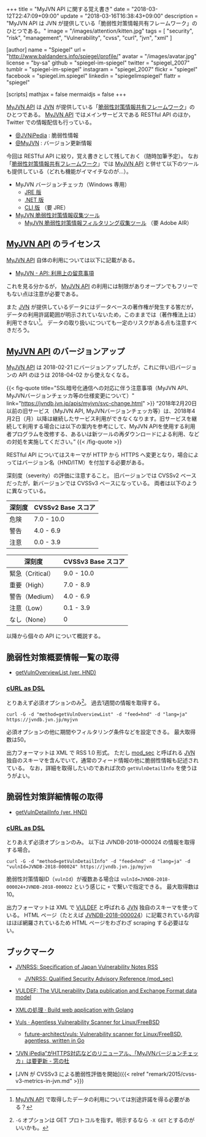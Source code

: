 +++
title = "MyJVN API に関する覚え書き"
date = "2018-03-12T22:47:09+09:00"
update = "2018-03-16T16:38:43+09:00"
description = "MyJVN API は JVN が提供している「脆弱性対策情報共有フレームワーク」のひとつである。"
image = "/images/attention/kitten.jpg"
tags        = [ "security", "risk", "management", "Vulnerability", "cvss", "curl", "jvn", "xml" ]

[author]
  name      = "Spiegel"
  url       = "http://www.baldanders.info/spiegel/profile/"
  avatar    = "/images/avatar.jpg"
  license   = "by-sa"
  github    = "spiegel-im-spiegel"
  twitter   = "spiegel_2007"
  tumblr    = "spiegel-im-spiegel"
  instagram = "spiegel_2007"
  flickr    = "spiegel"
  facebook  = "spiegel.im.spiegel"
  linkedin  = "spiegelimspiegel"
  flattr    = "spiegel"

[scripts]
  mathjax = false
  mermaidjs = false
+++

[MyJVN API] は [JVN] が提供している「[脆弱性対策情報共有フレームワーク]」のひとつである。
[MyJVN API] ではメインサービスである RESTful API のほか， Twitter での情報配信も行っている。

- [@JVNiPedia](https://twitter.com/JVNiPedia) : 脆弱性情報
- [@MyJVN](https://twitter.com/MyJVN) : バージョン更新情報

今回は RESTful API に絞り，覚え書きとして残しておく（随時加筆予定）。
なお「[脆弱性対策情報共有フレームワーク]」では [MyJVN API] と併せて以下のツールも提供している（どれも機能がイマイチなのが...）。

- MyJVN バージョンチェッカ（Windows 専用）
    - [JRE 版](https://jvndb.jvn.jp/apis/myjvn/vccheck.html)
    - [.NET 版](https://jvndb.jvn.jp/apis/myjvn/vccheckdotnet.html)
    - [CLI 版](https://jvndb.jvn.jp/apis/myjvn/vccheckcmd.html) （要 JRE）
- [MyJVN 脆弱性対策情報収集ツール](https://jvndb.jvn.jp/apis/myjvn/mjcheck.html)
    - [MyJVN 脆弱性対策情報フィルタリング収集ツール](https://jvndb.jvn.jp/apis/myjvn/mjcheck3.html) （要 Adobe AIR）

## [MyJVN API] のライセンス

[MyJVN API] 自体の利用については以下に記載がある。

- [MyJVN - API: 利用上の留意事項](https://jvndb.jvn.jp/apis/termsofuse.html)

これを見る分かるが， [MyJVN API] の利用には制限がありオープンでもフリーでもない点は注意が必要である。

また [JVN] が提供しているデータにはデータベースの著作権が発生する筈だが，データの利用許諾範囲が明示されていないため，このままでは（著作権法上は）利用できない[^c1]。
データの取り扱いについても一定のリスクがある点も注意すべきだろう。

[^c1]: [MyJVN API] で取得したデータの利用については別途許諾を得る必要がある？

## [MyJVN API] のバージョンアップ

[MyJVN API] は 2018-02-21 にバージョンアップしたが，これに伴い旧バージョンの API のほうは 2018-04-02 から使えなくなる。

{{< fig-quote title="SSL暗号化通信への対応に伴う注意事項（MyJVN API、MyJVNバージョンチェッカ等の仕様変更について）" link="https://jvndb.jvn.jp/apis/myjvn/svc-change.html" >}}
<q>2018年2月20日以前の旧サービス（MyJVN API, MyJVNバージョンチェッカ等）は、2018年4月2日（月）以降は継続したサービス利用ができなくなります。旧サービスを継続して利用する場合には以下の案内を参考にして、MyJVN APIを使用する利用者プログラムを改修する、あるいは新ツールの再ダウンロードによる利用、などの対処を実施してください。</q>
{{< /fig-quote >}}

RESTful API についてはスキーマが HTTP から HTTPS へ変更となり，場合によってはバージョン名（HND/ITM）を付加する必要がある。

深刻度（severity）の評価に注意すること。
旧バージョンでは CVSSv2 ベースだったが，新バージョンでは CVSSv3 ベースになっている。
両者は以下のように異なっている。

| 深刻度 | CVSSv2 Base スコア |
| ------ | ------------------ |
| 危険   | 7.0 - 10.0         |
| 警告   | 4.0 - 6.9          |
| 注意   | 0.0 - 3.9          |

| 深刻度           | CVSSv3 Base スコア |
| ---------------- | ------------------ |
| 緊急（Critical） | 9.0 - 10.0         |
| 重要（High）     | 7.0 - 8.9          |
| 警告（Medium）   | 4.0 - 6.9          |
| 注意（Low）      | 0.1 - 3.9          |
| なし（None）     | 0                  |

以降から個々の API について概説する。

## 脆弱性対策概要情報一覧の取得

- [getVulnOverviewList (ver. HND)](https://jvndb.jvn.jp/apis/getVulnOverviewList_api_hnd.html)

### [cURL as DSL]

とりあえず必須オプションのみ[^curl1]。
過去1週間の情報を取得する。

[^curl1]: `-G` オプションは GET プロトコルを指す。明示するなら `-X GET` とするのがいいかも。

```
curl -G -d "method=getVulnOverviewList" -d "feed=hnd" -d "lang=ja" https://jvndb.jvn.jp/myjvn
```

必須オプションの他に期間やフィルタリング条件などを設定できる。
最大取得数は50。

出力フォーマットは XML で RSS 1.0 形式。
ただし [mod_sec] と呼ばれる [JVN] 独自のスキーマを含んでいて，通常のフィード情報の他に脆弱性情報も記述されている。
なお，詳細を取得したいのであれば次の `getVulnDetailInfo` を使うほうがよい。

## 脆弱性対策詳細情報の取得

- [getVulnDetailInfo (ver. HND)](https://jvndb.jvn.jp/apis/getVulnDetailInfo_api_hnd.html)

### [cURL as DSL]

とりあえず必須オプションのみ。
以下は JVNDB-2018-000024 の情報を取得する場合。    

```
curl -G -d "method=getVulnDetailInfo" -d "feed=hnd" -d "lang=ja" -d "vulnId=JVNDB-2018-000024" https://jvndb.jvn.jp/myjvn
```

脆弱性対策情報ID（`vulnId`）が複数ある場合は `vulnId=JVNDB-2018-000024+JVNDB-2018-000022` という感じに `+` で繋いで指定できる。
最大取得数は10。

出力フォーマットは XML で [VULDEF] と呼ばれる [JVN] 独自のスキーマを使っている。
HTML ページ（たとえば [JVNDB-2018-000024](https://jvndb.jvn.jp/ja/contents/2018/JVNDB-2018-000024.html "JVNDB-2018-000024 - JVN iPedia - 脆弱性対策情報データベース")）に記載されている内容はほぼ網羅されているため HTML ページをわざわざ scraping する必要はない。

## ブックマーク

- [JVNRSS: Specification of Japan Vulnerability Notes RSS](https://jvndb.jvn.jp/schema/jvnrss.html)
    - [JVNRSS: Qualified Security Advisory Reference (mod_sec)](https://jvndb.jvn.jp/schema/mod_sec.html)
- [VULDEF: The VULnerability Data publication and Exchange Format data model](http://jvnrss.ise.chuo-u.ac.jp/jtg/vuldef/index.ja.html)
- [XMLの処理 · Build web application with Golang](https://astaxie.gitbooks.io/build-web-application-with-golang/ja/07.1.html)

- [Vuls · Agentless Vulnerability Scanner for Linux/FreeBSD](https://vuls.io/)
    - [future-architect/vuls: Vulnerability scanner for Linux/FreeBSD, agentless, written in Go](https://github.com/future-architect/vuls/)

- [“JVN iPedia”がHTTPS対応などのリニューアル、「MyJVNバージョンチェッカ」は要更新 - 窓の杜](https://forest.watch.impress.co.jp/docs/news/1107654.html)

- [JVN が CVSSv3 による脆弱性評価を開始]({{< relref "remark/2015/cvss-v3-metrics-in-jvn.md" >}})

[JVN]: https://jvn.jp/ "Japan Vulnerability Notes"
[脆弱性対策情報共有フレームワーク]: https://jvndb.jvn.jp/apis/myjvn/ "脆弱性対策情報共有フレームワーク - MyJVN"
[MyJVN API]: https://jvndb.jvn.jp/apis/
[cURL as DSL]: https://shibukawa.github.io/curl_as_dsl/ "cURL as DSL — cURL as DSL 1.0 documentation"
[mod_sec]: https://jvndb.jvn.jp/schema/mod_sec.html "JVNRSS: Qualified Security Advisory Reference (mod_sec)"
[VULDEF]: http://jvnrss.ise.chuo-u.ac.jp/jtg/vuldef/index.ja.html "VULDEF: The VULnerability Data publication and Exchange Format data model"
